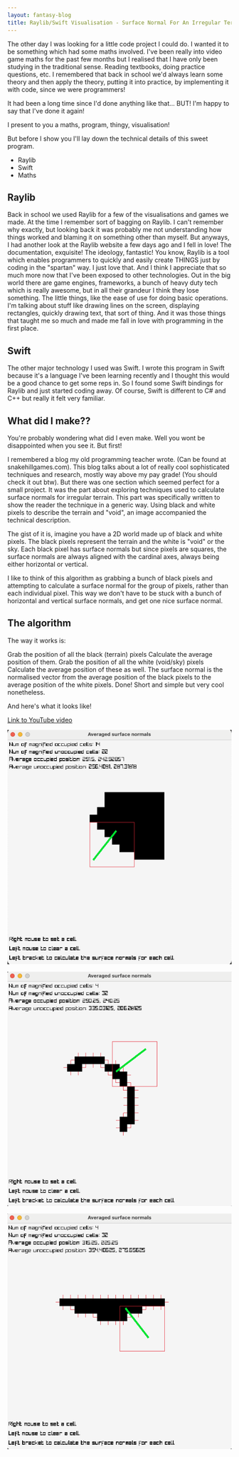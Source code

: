 ```yaml
---
layout: fantasy-blog
title: Raylib/Swift Visualisation - Surface Normal For An Irregular Terrain
---
```


The other day I was looking for a little code project I could do. I wanted it to be something which had some maths involved. I've been really into video game maths for the past few months but I realised that I have only been studying in the traditional sense. Reading textbooks, doing practice questions, etc. I remembered that back in school we'd always learn some theory and then apply the theory, putting it into practice, by implementing it with code, since we were programmers!

It had been a long time since I'd done anything like that... BUT! I'm happy to say that I've done it again!

I present to you a maths, program, thingy, visualisation!

But before I show you I'll lay down the technical details of this sweet program.

- Raylib
- Swift
- Maths

## Raylib
Back in school we used Raylib for a few of the visualisations and games we made. At the time I remember sort of bagging on Raylib. I can't remember why exactly, but looking back it was probably me not understanding how things worked and blaming it on something other than myself. But anyways, I had another look at the Raylib website a few days ago and I fell in love! The documentation, exquisite! The ideology, fantastic! You know, Raylib is a tool which enables programmers to quickly and easily create THINGS just by coding in the "spartan" way. I just love that. And I think I appreciate that so much more now that I've been exposed to other technologies. Out in the big world there are game engines, frameworks, a bunch of heavy duty tech which is really awesome, but in all their grandeur I think they lose something. The little things, like the ease of use for doing basic operations. I'm talking about stuff like drawing lines on the screen, displaying rectangles, quickly drawing text, that sort of thing. And it was those things that taught me so much and made me fall in love with programming in the first place.

## Swift
The other major technology I used was Swift. I wrote this program in Swift because it's a language I've been learning recently and I thought this would be a good chance to get some reps in. So I found some Swift bindings for Raylib and just started coding away. Of course, Swift is different to C# and C++ but really it felt very familiar.

## What did I make??
You're probably wondering what did I even make. Well you wont be disappointed when you see it. But first!

I remembered a blog my old programming teacher wrote. (Can be found at snakehillgames.com). This blog talks about a lot of really cool sophisticated techniques and research, mostly way above my pay grade! (You should check it out btw). But there was one section which seemed perfect for a small project. It was the part about exploring techniques used to calculate surface normals for irregular terrain. This part was specifically written to show the reader the technique in a generic way. Using black and white pixels to describe the terrain and "void", an image accompanied the technical description.

The gist of it is, imagine you have a 2D world made up of black and white pixels. The black pixels represent the terrain and the white is "void" or the sky. Each black pixel has surface normals but since pixels are squares, the surface normals are always aligned with the cardinal axes, always being either horizontal or vertical.

I like to think of this algorithm as grabbing a bunch of black pixels and attempting to calculate a surface normal for the group of pixels, rather than each individual pixel. This way we don't have to be stuck with a bunch of horizontal and vertical surface normals, and get one nice surface normal.

## The algorithm
The way it works is:

Grab the position of all the black (terrain) pixels
Calculate the average position of them.
Grab the position of all the white (void/sky) pixels
Calculate the average position of these as well.
The surface normal is the normalised vector from the average position of the black pixels to the average position of the white pixels.
Done!
Short and simple but very cool nonetheless.

And here's what it looks like!

[Link to YouTube video](https://youtube.com/shorts/7bV1cbSMbsc?feature=share)

![Image1](/assets/irregular_terrain_surface_normal_01.png)

![Image2](/assets/irregular_terrain_surface_normal_02.png)

![Image3](/assets/irregular_terrain_surface_normal_03.png)

